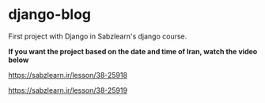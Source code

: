 # django-blog
First project with Django in Sabzlearn's django course.

**If you want the project based on the date and time of Iran, watch the video below**

https://sabzlearn.ir/lesson/38-25918

https://sabzlearn.ir/lesson/38-25919
